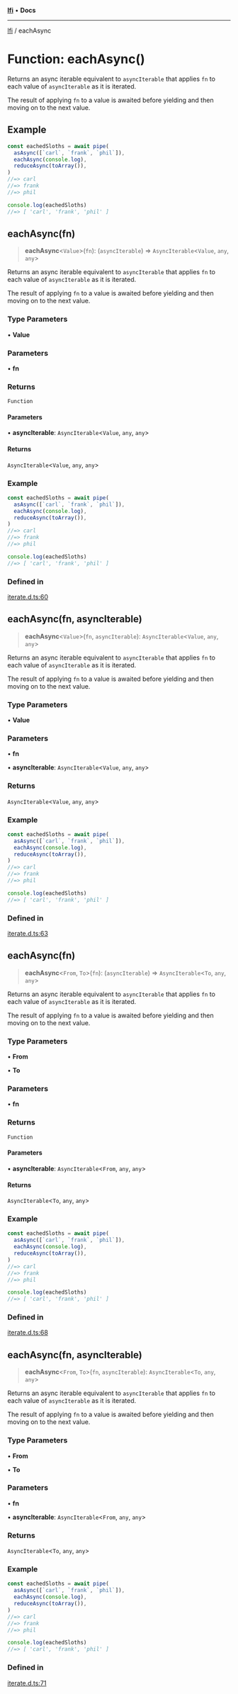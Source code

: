 [**lfi**](../readme.md) • **Docs**

***

[lfi](../globals.md) / eachAsync

# Function: eachAsync()

Returns an async iterable equivalent to `asyncIterable` that applies `fn` to
each value of `asyncIterable` as it is iterated.

The result of applying `fn` to a value is awaited before yielding and then
moving on to the next value.

## Example

```js
const eachedSloths = await pipe(
  asAsync([`carl`, `frank`, `phil`]),
  eachAsync(console.log),
  reduceAsync(toArray()),
)
//=> carl
//=> frank
//=> phil

console.log(eachedSloths)
//=> [ 'carl', 'frank', 'phil' ]
```

## eachAsync(fn)

> **eachAsync**\<`Value`\>(`fn`): (`asyncIterable`) => `AsyncIterable`\<`Value`, `any`, `any`\>

Returns an async iterable equivalent to `asyncIterable` that applies `fn` to
each value of `asyncIterable` as it is iterated.

The result of applying `fn` to a value is awaited before yielding and then
moving on to the next value.

### Type Parameters

• **Value**

### Parameters

• **fn**

### Returns

`Function`

#### Parameters

• **asyncIterable**: `AsyncIterable`\<`Value`, `any`, `any`\>

#### Returns

`AsyncIterable`\<`Value`, `any`, `any`\>

### Example

```js
const eachedSloths = await pipe(
  asAsync([`carl`, `frank`, `phil`]),
  eachAsync(console.log),
  reduceAsync(toArray()),
)
//=> carl
//=> frank
//=> phil

console.log(eachedSloths)
//=> [ 'carl', 'frank', 'phil' ]
```

### Defined in

[iterate.d.ts:60](https://github.com/TomerAberbach/lfi/blob/d7a0f90dd72245d6efd6bd97c58a78b3f3028f25/src/operations/iterate.d.ts#L60)

## eachAsync(fn, asyncIterable)

> **eachAsync**\<`Value`\>(`fn`, `asyncIterable`): `AsyncIterable`\<`Value`, `any`, `any`\>

Returns an async iterable equivalent to `asyncIterable` that applies `fn` to
each value of `asyncIterable` as it is iterated.

The result of applying `fn` to a value is awaited before yielding and then
moving on to the next value.

### Type Parameters

• **Value**

### Parameters

• **fn**

• **asyncIterable**: `AsyncIterable`\<`Value`, `any`, `any`\>

### Returns

`AsyncIterable`\<`Value`, `any`, `any`\>

### Example

```js
const eachedSloths = await pipe(
  asAsync([`carl`, `frank`, `phil`]),
  eachAsync(console.log),
  reduceAsync(toArray()),
)
//=> carl
//=> frank
//=> phil

console.log(eachedSloths)
//=> [ 'carl', 'frank', 'phil' ]
```

### Defined in

[iterate.d.ts:63](https://github.com/TomerAberbach/lfi/blob/d7a0f90dd72245d6efd6bd97c58a78b3f3028f25/src/operations/iterate.d.ts#L63)

## eachAsync(fn)

> **eachAsync**\<`From`, `To`\>(`fn`): (`asyncIterable`) => `AsyncIterable`\<`To`, `any`, `any`\>

Returns an async iterable equivalent to `asyncIterable` that applies `fn` to
each value of `asyncIterable` as it is iterated.

The result of applying `fn` to a value is awaited before yielding and then
moving on to the next value.

### Type Parameters

• **From**

• **To**

### Parameters

• **fn**

### Returns

`Function`

#### Parameters

• **asyncIterable**: `AsyncIterable`\<`From`, `any`, `any`\>

#### Returns

`AsyncIterable`\<`To`, `any`, `any`\>

### Example

```js
const eachedSloths = await pipe(
  asAsync([`carl`, `frank`, `phil`]),
  eachAsync(console.log),
  reduceAsync(toArray()),
)
//=> carl
//=> frank
//=> phil

console.log(eachedSloths)
//=> [ 'carl', 'frank', 'phil' ]
```

### Defined in

[iterate.d.ts:68](https://github.com/TomerAberbach/lfi/blob/d7a0f90dd72245d6efd6bd97c58a78b3f3028f25/src/operations/iterate.d.ts#L68)

## eachAsync(fn, asyncIterable)

> **eachAsync**\<`From`, `To`\>(`fn`, `asyncIterable`): `AsyncIterable`\<`To`, `any`, `any`\>

Returns an async iterable equivalent to `asyncIterable` that applies `fn` to
each value of `asyncIterable` as it is iterated.

The result of applying `fn` to a value is awaited before yielding and then
moving on to the next value.

### Type Parameters

• **From**

• **To**

### Parameters

• **fn**

• **asyncIterable**: `AsyncIterable`\<`From`, `any`, `any`\>

### Returns

`AsyncIterable`\<`To`, `any`, `any`\>

### Example

```js
const eachedSloths = await pipe(
  asAsync([`carl`, `frank`, `phil`]),
  eachAsync(console.log),
  reduceAsync(toArray()),
)
//=> carl
//=> frank
//=> phil

console.log(eachedSloths)
//=> [ 'carl', 'frank', 'phil' ]
```

### Defined in

[iterate.d.ts:71](https://github.com/TomerAberbach/lfi/blob/d7a0f90dd72245d6efd6bd97c58a78b3f3028f25/src/operations/iterate.d.ts#L71)
